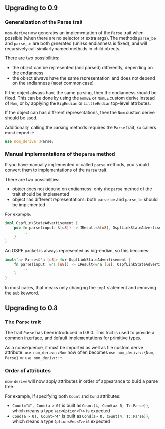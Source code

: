 ## Upgrading to 0.9

### Generalization of the Parse trait

`nom-derive` now generates an implementation of the `Parse` trait when possible (when there are no selector or extra args).
The methods `parse_be` and `parse_le` are both generated (unless endianness is fixed), and will recursively call
similarly named methods in child objects.

There are two possibilities:
  - the object can be represented (and parsed) differently, depending on the endianness
  - the object always have the same representation, and does not depend on the endianness (most common case)

If the object always have the same parsing, then the endianness should be fixed. This can be done by using the `NomBE`
or `NomLE` custom derive instead of `Nom`, or by applying the `BigEndian` or `LittleEndian` top-level attributes.

If the object can has different representations, then the `Nom` custom derive should be used.

Additionally, calling the parsing methods requires the `Parse` trait, so callers must import it:
```rust
use nom_derive::Parse;
```

### Manual implementations of the `parse` method

If you have manually implemented or called `parse` methods, you should convert them to implementations of the `Parse`
trait.

There are two possibilities:
  - object does not depend on endianness: only the `parse` method of the trait should be implemented
  - object has different representations: both `parse_be` and `parse_le` should be implemented

For example:

```rust
impl OspfLinkStateAdvertisement {
    pub fn parse(input: &[u8]) -> IResult<&[u8], OspfLinkStateAdvertisement> {
        ...
    }
}
```

An OSPF packet is always represented as big-endian, so this becomes:

```rust
impl<'a> Parse<&'a [u8]> for OspfLinkStateAdvertisement {
    fn parse(input: &'a [u8]) -> IResult<&'a [u8], OspfLinkStateAdvertisement> {
        ...
    }
}
```

In most cases, that means only changing the `impl` statement and removing the `pub` keyword.

## Upgrading to 0.8

### The Parse trait

The trait `Parse` has been introduced in 0.8.0. This trait is used to provide a common interface, and default implementations for primitive types.

As a consequence, it must be imported as well as the custom derive attribute:
`use nom_derive::Nom` now often becomes `use nom_derive::{Nom, Parse}` or `use nom_derive::*`.

### Order of attributes

`nom-derive` will now apply attributes in order of appearance to build a parse tree.

For example, if specifying both `Count` and `Cond` attributes:
- `Count="4", Cond(a > 0)` is built as `Count(4, Cond(a> 0, T::Parse))`, which means a type `Vec<Option<T>>` is expected
- `Cond(a > 0), Count="4"` is built as `Cond(a> 0, Count(4, T::Parse))`, which means a type `Option<Vec<T>>` is expected
